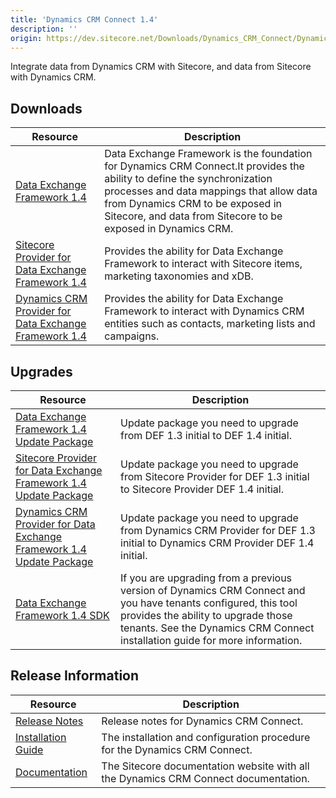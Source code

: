 ```yaml
---
title: 'Dynamics CRM Connect 1.4'
description: ''
origin: https://dev.sitecore.net/Downloads/Dynamics_CRM_Connect/Dynamics_CRM_Connect_1/Dynamics_CRM_Connect_1_4.aspx
---
```


Integrate data from Dynamics CRM with Sitecore, and data from Sitecore with Dynamics CRM.

## Downloads

| Resource                                                                                                                                                                                                                                                                                      | Description                                                                                                                                                                                                                                                             |
| --------------------------------------------------------------------------------------------------------------------------------------------------------------------------------------------------------------------------------------------------------------------------------------------- | ----------------------------------------------------------------------------------------------------------------------------------------------------------------------------------------------------------------------------------------------------------------------- |
| [Data Exchange Framework 1.4](https://scdp.blob.core.windows.net/downloads/Dynamics%20CRM%20Connect/Dynamics%20CRM%20Connect%201/Dynamics%20CRM%20Connect%201%204/Secure/Data%20Exchange%20Framework%201.4.0%20rev.%20170419.zip)                                                             | Data Exchange Framework is the foundation for Dynamics CRM Connect.It provides the ability to define the synchronization processes and data mappings that allow data from Dynamics CRM to be exposed in Sitecore, and data from Sitecore to be exposed in Dynamics CRM. |
| [Sitecore Provider for Data Exchange Framework 1.4](https://scdp.blob.core.windows.net/downloads/Dynamics%20CRM%20Connect/Dynamics%20CRM%20Connect%201/Dynamics%20CRM%20Connect%201%204/Secure/Sitecore%20Provider%20for%20Data%20Exchange%20Framework%201.4.0%20rev.%20170419.zip)           | Provides the ability for Data Exchange Framework to interact with Sitecore items, marketing taxonomies and xDB.                                                                                                                                                         |
| [Dynamics CRM Provider for Data Exchange Framework 1.4](https://scdp.blob.core.windows.net/downloads/Dynamics%20CRM%20Connect/Dynamics%20CRM%20Connect%201/Dynamics%20CRM%20Connect%201%204/Secure/Dynamics%20CRM%20Provider%20for%20Data%20Exchange%20Framework%201.4.0%20rev.%20170419.zip) | Provides the ability for Data Exchange Framework to interact with Dynamics CRM entities such as contacts, marketing lists and campaigns.                                                                                                                                |

## Upgrades

| Resource                                                                                                                                                                                                                                                                                                                 | Description                                                                                                                                                                                                                          |
| ------------------------------------------------------------------------------------------------------------------------------------------------------------------------------------------------------------------------------------------------------------------------------------------------------------------------ | ------------------------------------------------------------------------------------------------------------------------------------------------------------------------------------------------------------------------------------ |
| [Data Exchange Framework 1.4 Update Package](https://scdp.blob.core.windows.net/downloads/Dynamics%20CRM%20Connect/Dynamics%20CRM%20Connect%201/Dynamics%20CRM%20Connect%201%204/Secure/Data%20Exchange%20Framework%201.4.0%20rev.%20170419%20update.update)                                                             | Update package you need to upgrade from DEF 1.3 initial to DEF 1.4 initial.                                                                                                                                                          |
| [Sitecore Provider for Data Exchange Framework 1.4 Update Package](https://scdp.blob.core.windows.net/downloads/Dynamics%20CRM%20Connect/Dynamics%20CRM%20Connect%201/Dynamics%20CRM%20Connect%201%204/Secure/Sitecore%20Provider%20for%20Data%20Exchange%20Framework%201.4.0%20rev.%20170419%20update.update)           | Update package you need to upgrade from Sitecore Provider for DEF 1.3 initial to Sitecore Provider DEF 1.4 initial.                                                                                                                  |
| [Dynamics CRM Provider for Data Exchange Framework 1.4 Update Package](https://scdp.blob.core.windows.net/downloads/Dynamics%20CRM%20Connect/Dynamics%20CRM%20Connect%201/Dynamics%20CRM%20Connect%201%204/Secure/Dynamics%20CRM%20Provider%20for%20Data%20Exchange%20Framework%201.4.0%20rev.%20170419%20update.update) | Update package you need to upgrade from Dynamics CRM Provider for DEF 1.3 initial to Dynamics CRM Provider DEF 1.4 initial.                                                                                                          |
| [Data Exchange Framework 1.4 SDK](https://scdp.blob.core.windows.net/downloads/Dynamics%20CRM%20Connect/Dynamics%20CRM%20Connect%201/Dynamics%20CRM%20Connect%201%204/Secure/Data%20Exchange%20Framework%20SDK%201.4.0%20rev.%20170419.zip)                                                                              | If you are upgrading from a previous version of Dynamics CRM Connect and you have tenants configured, this tool provides the ability to upgrade those tenants. See the Dynamics CRM Connect installation guide for more information. |

## Release Information

| Resource                                                                                                                                                                                                                    | Description                                                                         |
| --------------------------------------------------------------------------------------------------------------------------------------------------------------------------------------------------------------------------- | ----------------------------------------------------------------------------------- |
| [Release Notes](/downloads/Dynamics_CRM_Connect/Dynamics_CRM_Connect_1/Dynamics_CRM_Connect_1_4/Release_Notes)                                                                                                              | Release notes for Dynamics CRM Connect.                                             |
| [Installation Guide](https://scdp.blob.core.windows.net/downloads/Dynamics%20CRM%20Connect/Dynamics%20CRM%20Connect%201/Dynamics%20CRM%20Connect%201%204/Secure/Installation%20Guide%20Dynamics%20CRM%20Connect%2014a4.pdf) | The installation and configuration procedure for the Dynamics CRM Connect.          |
| [Documentation](https://doc.sitecore.com/developers/82/connectors/index.html)                                                                                                                                               | The Sitecore documentation website with all the Dynamics CRM Connect documentation. |
